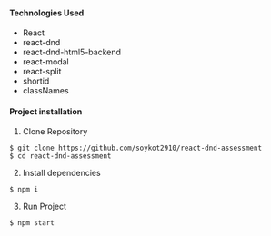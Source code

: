 
#### Technologies Used
- React
- react-dnd
- react-dnd-html5-backend
- react-modal
- react-split
- shortid
- classNames

#### Project installation
1. Clone Repository
```
$ git clone https://github.com/soykot2910/react-dnd-assessment
$ cd react-dnd-assessment
```
2. Install dependencies

```
$ npm i
```
3. Run Project
```
$ npm start
```